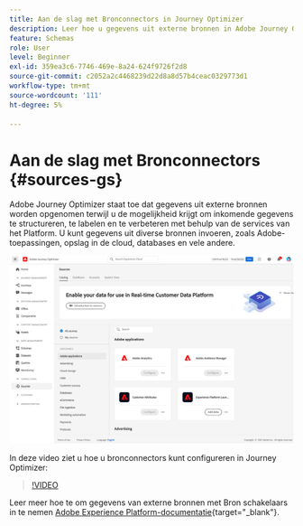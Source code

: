 ```yaml
---
title: Aan de slag met Bronconnectors in Journey Optimizer
description: Leer hoe u gegevens uit externe bronnen in Adobe Journey Optimizer kunt opnemen
feature: Schemas
role: User
level: Beginner
exl-id: 359ea3c6-7746-469e-8a24-624f9726f2d8
source-git-commit: c2052a2c4468239d22d8a8d57b4ceac0329773d1
workflow-type: tm+mt
source-wordcount: '111'
ht-degree: 5%

---
```


# Aan de slag met Bronconnectors {#sources-gs}

Adobe Journey Optimizer staat toe dat gegevens uit externe bronnen worden opgenomen terwijl u de mogelijkheid krijgt om inkomende gegevens te structureren, te labelen en te verbeteren met behulp van de services van het Platform. U kunt gegevens uit diverse bronnen invoeren, zoals Adobe-toepassingen, opslag in de cloud, databases en vele andere.

![](../assets/sources-home.png)

In deze video ziet u hoe u bronconnectors kunt configureren in Journey Optimizer:

>[!VIDEO](https://video.tv.adobe.com/v/335919?quality=12)

Leer meer hoe te om gegevens van externe bronnen met Bron schakelaars in te nemen [Adobe Experience Platform-documentatie](https://experienceleague.adobe.com/docs/experience-platform/sources/home.html?lang=nl){target=&quot;_blank&quot;}.
